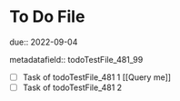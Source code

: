 # To Do File

due:: 2022-09-04

metadatafield:: todoTestFile_481\_99

- [ ] Task of todoTestFile_481 1 [[Query me]]
- [ ] Task of todoTestFile_481 2
